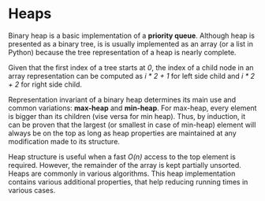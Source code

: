 # Heaps

Binary heap is a basic implementation of a **priority queue**. Although heap is presented
 as a binary tree, is is usually implemented as an array (or a list in Python) because 
 the tree representation of a heap is nearly complete.

Given that the first index of a tree starts at *0*, the index of a child node in an array
 representation can be computed as *i * 2 + 1* for left side child and *i * 2 + 2* for 
 right side child.

Representation invariant of a binary heap determines its main use and common variations:
 **max-heap** and **min-heap**. For max-heap, every element is bigger than its children
 (vise versa for min heap). Thus, by induction, it can be proven that the largest (or 
 smallest in case of min-heap) element will always be on the top as long as heap
 properties are maintained at any modification made to its structure.

Heap structure is useful when a fast *O(n)* access to the top element is required.
 However, the remainder of the array is kept partially unsorted. Heaps are commonly in 
 various algorithms. This heap implementation contains various additional properties, that
 help reducing running times in various cases.
